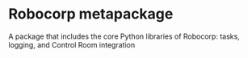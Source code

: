 # Robocorp metapackage

A package that includes the core Python libraries of Robocorp: tasks, logging, and Control Room integration
